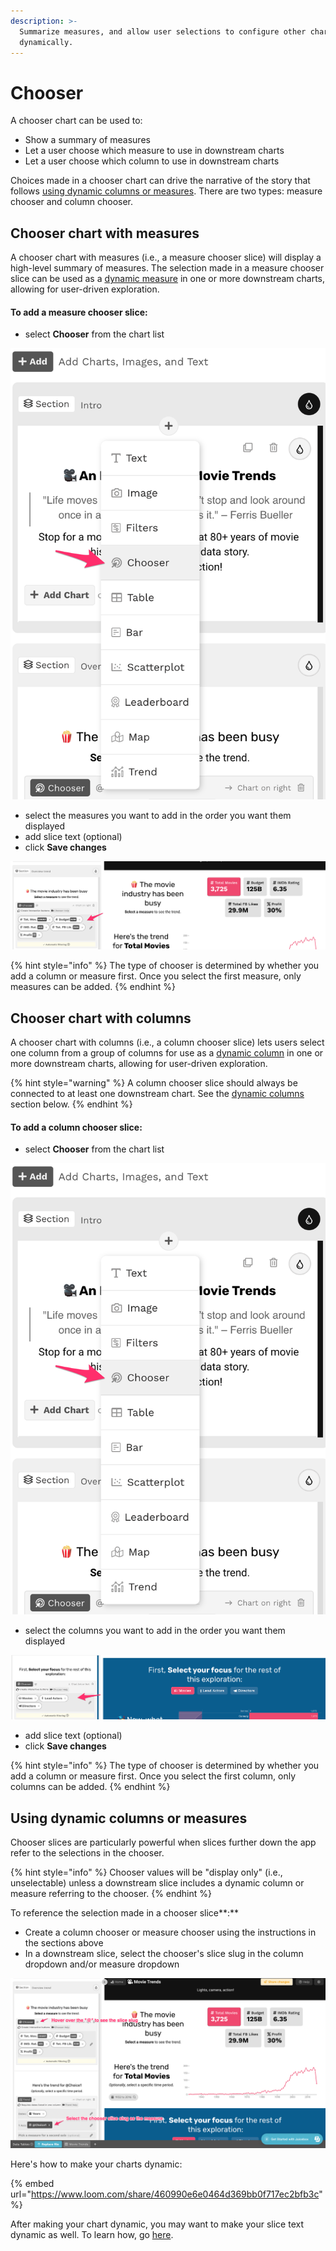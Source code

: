 ```yaml
---
description: >-
  Summarize measures, and allow user selections to configure other charts
  dynamically.
---
```


# Chooser

A chooser chart can be used to:

* Show a summary of measures
* Let a user choose which measure to use in downstream charts&#x20;
* Let a user choose which column to use in downstream charts

Choices made in a chooser chart can drive the narrative of the story that follows [using dynamic columns or measures](data-card.md#using-dynamic-ingredients). There are two types: measure chooser and column chooser.

## Chooser chart with measures

A chooser chart with measures (i.e., a measure chooser slice) will display a high-level summary of  measures. The selection made in a measure chooser slice can be used as a [dynamic measure](data-card.md#using-dynamic-ingredients)  in one or more downstream charts, allowing for user-driven exploration.&#x20;

#### To add a measure chooser slice:

* select **Chooser** from the chart list

![Select Chooser from the dropdown](<../../../.gitbook/assets/image (402).png>)

* select the measures you want to add in the order you want them displayed
* add slice text (optional)
* click **Save changes**

![A measure chooser slice](<../../../.gitbook/assets/image (311).png>)

{% hint style="info" %}
The type of chooser is determined by whether you add a column or measure first. Once you select the first measure, only measures can be added.&#x20;
{% endhint %}

## Chooser chart with columns

A chooser chart with columns (i.e., a column chooser slice) lets users select one column from a group of columns for use as a [dynamic column](data-card.md#using-dynamic-ingredients) in one or more downstream charts, allowing for user-driven exploration.

{% hint style="warning" %}
A column chooser slice should always be connected to at least one downstream chart. See the [dynamic columns](data-card.md#using-dynamic-columns-or-measures) section below.
{% endhint %}

#### To add a column chooser slice:

* select **Chooser** from the chart list

![Select Chooser from the dropdown](<../../../.gitbook/assets/image (374).png>)

* select the columns you want to add in the order you want them displayed

![A column chooser slice](<../../../.gitbook/assets/image (332).png>)

* add slice text (optional)
* click **Save changes**

{% hint style="info" %}
The type of chooser is determined by whether you add a column or measure first. Once you select the first column, only columns can be added.&#x20;
{% endhint %}

## Using dynamic columns or measures

Chooser slices are particularly powerful when slices further down the app refer to the selections in the chooser.

{% hint style="info" %}
Chooser values will be "display only" (i.e., unselectable) unless a downstream slice includes a dynamic column or measure referring to the chooser.
{% endhint %}

To reference the selection made in a chooser slice**:**&#x20;

* Create a column chooser or measure chooser using the instructions in the sections above
* In a downstream slice, select the chooser's slice slug in the column dropdown and/or measure dropdown

![Use dynamic ingredients in your charts to make them interactive](<../../../.gitbook/assets/image (340).png>)

Here's how to make your charts dynamic:

{% embed url="https://www.loom.com/share/460990e6e0464d369bb0f717ec2bfb3c" %}

After making your chart dynamic, you may want to make your slice text dynamic as well. To learn how, go [here](../slices/dynamic-text.md).&#x20;
